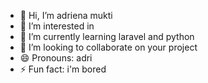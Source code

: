 - 👋 Hi, I’m adriena mukti
- 👀 I’m interested in 
- 🌱 I’m currently learning laravel and python
- 💞️ I’m looking to collaborate on your project
- 😄 Pronouns: adri
- ⚡ Fun fact: i'm bored

<!---
adrienamukti/adrienamukti is a ✨ special ✨ repository because its `README.md` (this file) appears on your GitHub profile.
You can click the Preview link to take a look at your changes.
--->
